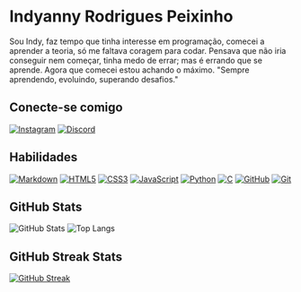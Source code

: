 # Indyanny Rodrigues Peixinho
Sou Indy, faz tempo que tinha interesse em programação, comecei a aprender a teoria, só me faltava coragem para codar. 
Pensava que não iria conseguir nem começar, tinha medo de errar; mas é errando que se aprende.
Agora que comecei estou achando o máximo.
"Sempre aprendendo, evoluindo, superando desafios."

## Conecte-se comigo
[![Instagram](https://img.shields.io/badge/Instagram-811?style=for-the-badge&logo=instagram)](https://www.instagram.com/sou_indy/?hl=en)
[![Discord](https://img.shields.io/badge/Discord-811?style=for-the-badge&logo=discord)](https://www.discord.com/in/indyanny/)

## Habilidades
[![Markdown](https://img.shields.io/badge/Markdown-811?style=for-the-badge&logo=markdown&logoColor=000)](https://docs.github.com/pt/get-started/writing-on-github/getting-started-with-writing-and-formatting-on-github/quickstart-for-writing-on-github)
[![HTML5](https://img.shields.io/badge/HTML5-811?style=for-the-badge&logo=html5)](https://www.w3schools.com/html/default.asp)
[![CSS3](https://img.shields.io/badge/CSS3-811?style=for-the-badge&logo=css3&logoColor=264CE4)](https://www.w3schools.com/css/default.asp)
[![JavaScript](https://img.shields.io/badge/JavaScript-811?style=for-the-badge&logo=javascript)](https://www.w3schools.com/js/default.asp)
[![Python](https://img.shields.io/badge/Python-811?style=for-the-badge&logo=python)](https://www.w3schools.com/python/default.asp)
[![C](https://img.shields.io/badge/C-811?style=for-the-badge&logo=c)](https://www.w3schools.com/c/index.php)
[![GitHub](https://img.shields.io/badge/GitHub-811?style=for-the-badge&logo=github&logoColor=000)](https://docs.github.com/pt) 
[![Git](https://img.shields.io/badge/Git-811?style=for-the-badge&logo=git&logoColor=E94D5F)](https://www.codigofonte.com.br/artigos/top-25-comandos-do-git)

## GitHub Stats
![GitHub Stats](https://github-readme-stats.vercel.app/api?username=indyanny&theme=transparent&bg_color=811&border_color=811&show_icons=true&icon_color=E94D&title_color=FFF&text_color=FFF)
![Top Langs](https://github-readme-stats-git-masterrstaa-rickstaa.vercel.app/api/top-langs/?username=indyanny&bg_color=811&border_color=811&title_color=FFF&text_color=FFF)

## GitHub Streak Stats
[![GitHub Streak](https://streak-stats.demolab.com/?user=indyanny&theme=dark&background=811&border=811&dates=FFF)](https://git.io/streak-stats)